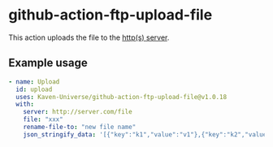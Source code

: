 # github-action-ftp-upload-file

This action uploads the file to the [http(s) server](https://github.com/Kaven-Universe/kaven-file-server).

## Example usage

```yml
- name: Upload
  id: upload
  uses: Kaven-Universe/github-action-ftp-upload-file@v1.0.18
  with:
    server: http://server.com/file
    file: "xxx"
    rename-file-to: "new file name"
    json_stringify_data: '[{"key":"k1","value":"v1"},{"key":"k2","value":"v2"}]'
```
